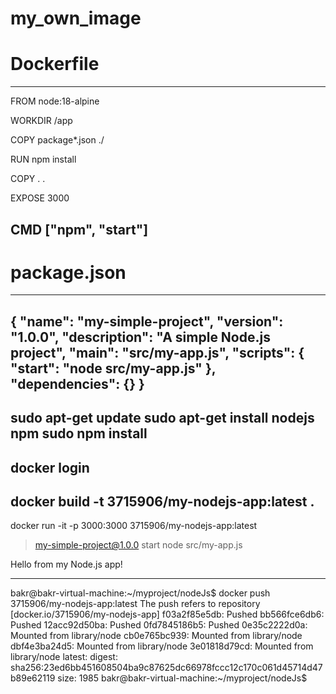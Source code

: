 # my_own_image

# Dockerfile
-------------
FROM node:18-alpine

WORKDIR /app

COPY package*.json ./

RUN npm install

COPY . .

EXPOSE 3000

CMD ["npm", "start"]
--------------------------
# package.json
--------------
{
  "name": "my-simple-project",
  "version": "1.0.0",
  "description": "A simple Node.js project",
  "main": "src/my-app.js", 
  "scripts": {
    "start": "node src/my-app.js" 
  },
  "dependencies": {} 
}
-------------------------------
sudo apt-get update
sudo apt-get install nodejs npm
sudo npm install
----------------------------------
docker login
----------------------------------
docker build -t 3715906/my-nodejs-app:latest .
----------------------------------
docker run -it -p 3000:3000 3715906/my-nodejs-app:latest

> my-simple-project@1.0.0 start
> node src/my-app.js

Hello from my Node.js app!


----------------------------------
bakr@bakr-virtual-machine:~/myproject/nodeJs$ docker push 3715906/my-nodejs-app:latest
The push refers to repository [docker.io/3715906/my-nodejs-app]
f03a2f85e5db: Pushed 
bb566fce6db6: Pushed 
12acc92d50ba: Pushed 
0fd7845186b5: Pushed 
0e35c2222d0a: Mounted from library/node 
cb0e765bc939: Mounted from library/node 
dbf4e3ba24d5: Mounted from library/node 
3e01818d79cd: Mounted from library/node 
latest: digest: sha256:23ed6bb451608504ba9c87625dc66978fccc12c170c061d45714d47b89e62119 size: 1985
bakr@bakr-virtual-machine:~/myproject/nodeJs$ 
